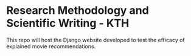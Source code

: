 # Research Methodology and Scientific Writing - KTH
This repo will host the Django website developed to test the efficacy of explained movie recommendations.
